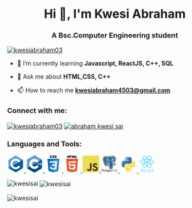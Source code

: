 <h1 align="center">Hi 👋, I'm Kwesi Abraham</h1>
<h3 align="center">A Bsc.Computer Engineering student</h3>

<p align="left"> <a href="https://twitter.com/kwesiabraham03" target="blank"><img src="https://img.shields.io/twitter/follow/kwesiabraham03?logo=twitter&style=for-the-badge" alt="kwesiabraham03" /></a> </p>

- 🌱 I’m currently learning **Javascript, ReactJS, C++, SQL**

- 💬 Ask me about **HTML,CSS, C++**

- 📫 How to reach me **kwesiabraham4503@gmail.com**

<h3 align="left">Connect with me:</h3>
<p align="left">
<a href="https://twitter.com/kwesiabraham03" target="blank"><img align="center" src="https://raw.githubusercontent.com/rahuldkjain/github-profile-readme-generator/master/src/images/icons/Social/twitter.svg" alt="kwesiabraham03" height="30" width="40" /></a>
<a href="https://linkedin.com/in/abraham kwesi sai" target="blank"><img align="center" src="https://raw.githubusercontent.com/rahuldkjain/github-profile-readme-generator/master/src/images/icons/Social/linked-in-alt.svg" alt="abraham kwesi sai" height="30" width="40" /></a>
</p>

<h3 align="left">Languages and Tools:</h3>
<p align="left"> <a href="https://www.cprogramming.com/" target="_blank" rel="noreferrer"> <img src="https://raw.githubusercontent.com/devicons/devicon/master/icons/c/c-original.svg" alt="c" width="40" height="40"/> </a> <a href="https://www.w3schools.com/cpp/" target="_blank" rel="noreferrer"> <img src="https://raw.githubusercontent.com/devicons/devicon/master/icons/cplusplus/cplusplus-original.svg" alt="cplusplus" width="40" height="40"/> </a> <a href="https://www.w3schools.com/css/" target="_blank" rel="noreferrer"> <img src="https://raw.githubusercontent.com/devicons/devicon/master/icons/css3/css3-original-wordmark.svg" alt="css3" width="40" height="40"/> </a> <a href="https://www.w3.org/html/" target="_blank" rel="noreferrer"> <img src="https://raw.githubusercontent.com/devicons/devicon/master/icons/html5/html5-original-wordmark.svg" alt="html5" width="40" height="40"/> </a> <a href="https://developer.mozilla.org/en-US/docs/Web/JavaScript" target="_blank" rel="noreferrer"> <img src="https://raw.githubusercontent.com/devicons/devicon/master/icons/javascript/javascript-original.svg" alt="javascript" width="40" height="40"/> </a> <a href="https://www.postgresql.org" target="_blank" rel="noreferrer"> <img src="https://raw.githubusercontent.com/devicons/devicon/master/icons/postgresql/postgresql-original-wordmark.svg" alt="postgresql" width="40" height="40"/> </a> <a href="https://www.python.org" target="_blank" rel="noreferrer"> <img src="https://raw.githubusercontent.com/devicons/devicon/master/icons/python/python-original.svg" alt="python" width="40" height="40"/> </a> <a href="https://reactjs.org/" target="_blank" rel="noreferrer"> <img src="https://raw.githubusercontent.com/devicons/devicon/master/icons/react/react-original-wordmark.svg" alt="react" width="40" height="40"/> </a> </p>

<p><img align="left" src="https://github-readme-stats.vercel.app/api/top-langs?username=kwesisai&show_icons=true&locale=en&layout=compact" alt="kwesisai" /></p>

<p>&nbsp;<img align="center" src="https://github-readme-stats.vercel.app/api?username=kwesisai&show_icons=true&locale=en" alt="kwesisai" /></p>

<p><img align="center" src="https://github-readme-streak-stats.herokuapp.com/?user=kwesisai&" alt="kwesisai" /></p>
